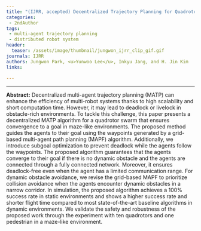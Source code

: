 ```yaml
---
title: "(IJRR, accepted) Decentralized Trajectory Planning for Quadrotor Swarm in Cluttered Environments with Goal Convergence Guarantee"
categories:
 - 2ndAuthor
tags:
 - multi-agent trajectory planning
 - distributed robot system
header:
  teaser: /assets/image/thumbnail/jungwon_ijrr_clip_gif.gif
journals: IJRR
authors: Jungwon Park, <u>Yunwoo Lee</u>, Inkyu Jang, and H. Jin Kim
links:

---
```

<hr>




**Abstract:** Decentralized multi-agent trajectory planning (MATP) can enhance the efficiency of multi-robot systems thanks to high scalability and short computation time. However, it may lead to deadlock or livelock in obstacle-rich environments.
To tackle this challenge, this paper presents a decentralized MATP algorithm for a quadrotor swarm that ensures convergence to a goal in maze-like environments. The proposed method guides the agents to their goal using the waypoints generated by a grid-based multi-agent path planning (MAPF) algorithm. Additionally, we introduce subgoal optimization to prevent deadlock while the agents follow the waypoints. The proposed algorithm guarantees that the agents converge to their goal if there is no dynamic obstacle and the agents are connected through a fully connected network. Moreover, it ensures deadlock-free even when the agent has a limited communication range. For dynamic obstacle avoidance, we revise the grid-based MAPF to prioritize collision avoidance when the agents encounter dynamic obstacles in a narrow corridor. In simulation, the proposed algorithm achieves a 100% success rate in static environments and shows a higher success rate and shorter flight time compared to most state-of-the-art baseline algorithms in dynamic environments. We validate the safety and robustness of the proposed work through the experiment with ten quadrotors and one pedestrian in a maze-like environment.
```